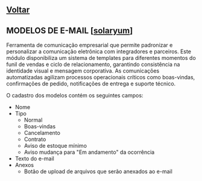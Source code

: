 [Voltar](README.md)
---

## MODELOS DE E-MAIL [[solaryum](https://sandbox.solaryum.com.br/fotus-yfe/configuracoes/modelos-de-email)]

Ferramenta de comunicação empresarial que permite padronizar e personalizar a comunicação eletrônica com integradores e
parceiros. Este módulo disponibiliza um sistema de templates para diferentes momentos do funil de vendas e ciclo de
relacionamento, garantindo consistência na identidade visual e mensagem corporativa. As comunicações automatizadas
agilizam processos operacionais críticos como boas-vindas, confirmações de pedido, notificações de entrega e suporte
técnico.

O cadastro dos modelos contém os seguintes campos:

- Nome
- Tipo
    - Normal
    - Boas-vindas
    - Cancelamento
    - Contrato
    - Aviso de estoque mínimo
    - Aviso mudança para "Em andamento" da ocorrência
- Texto do e-mail
- Anexos
    - Botão de upload de arquivos que serão anexados ao e-mail
